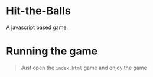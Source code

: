 # Hit-the-Balls
A javascript based game.
# Running the game
> Just open the `index.html` game and enjoy the game
